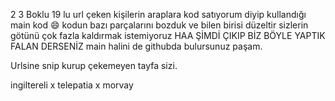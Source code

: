 2 3 Boklu 19 lu url çeken kişilerin araplara kod satıyorum diyip kullandığı main kod 😄
kodun bazı parçalarını bozduk ve bilen birisi düzeltir sizlerin götünü çok fazla kaldırmak istemiyoruz
HAA ŞİMDİ ÇIKIP BİZ BÖYLE YAPTIK FALAN DERSENİZ main halini de githubda bulursunuz paşam.

Urlsine snip kurup çekemeyen tayfa sizi.

ingiltereli x telepatia x morvay
